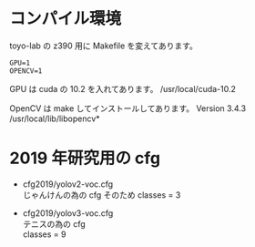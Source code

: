 # コンパイル環境
toyo-lab の z390 用に Makefile を変えてあります。

    GPU=1
    OPENCV=1

GPU は cuda の 10.2 を入れてあります。
    /usr/local/cuda-10.2

OpenCV は make してインストールしてあります。
Version 3.4.3
    /usr/local/lib/libopencv*

# 2019 年研究用の cfg

- cfg2019/yolov2-voc.cfg  
じゃんけんの為の cfg そのため classes = 3

- cfg2019/yolov3-voc.cfg  
テニスの為の cfg   
classes = 9
